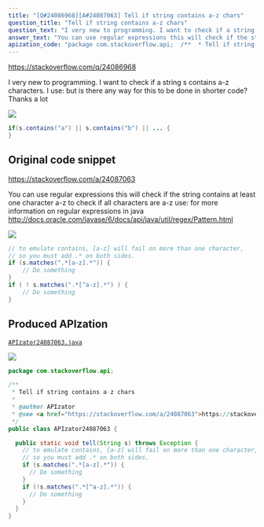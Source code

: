 ```yaml
---
title: "[Q#24086968][A#24087063] Tell if string contains a-z chars"
question_title: "Tell if string contains a-z chars"
question_text: "I very new to programming. I want to check if a string s contains a-z characters. I use: but is there any way for this to be done in shorter code? Thanks a lot"
answer_text: "You can use regular expressions this will check if the string contains at least one character a-z to check if all characters are a-z use: for more information on regular expressions in java http://docs.oracle.com/javase/6/docs/api/java/util/regex/Pattern.html"
apization_code: "package com.stackoverflow.api;  /**  * Tell if string contains a-z chars  *  * @author APIzator  * @see <a href=\"https://stackoverflow.com/a/24087063\">https://stackoverflow.com/a/24087063</a>  */ public class APIzator24087063 {    public static void tell(String s) throws Exception {     // to emulate contains, [a-z] will fail on more than one character,     // so you must add .* on both sides.     if (s.matches(\".*[a-z].*\")) {       // Do something     }     if (!s.matches(\".*[^a-z].*\")) {       // Do something     }   } }"
---
```


https://stackoverflow.com/q/24086968

I very new to programming. I want to check if a string s contains a-z characters. I use:
but is there any way for this to be done in shorter code? Thanks a lot


<div class="code-logo"><img src="/stackoverflow.png" /></div>

```java
if(s.contains("a") || s.contains("b") || ... {
}
```


## Original code snippet

https://stackoverflow.com/a/24087063

You can use regular expressions
this will check if the string contains at least one character a-z
to check if all characters are a-z use:
for more information on regular expressions in java
http://docs.oracle.com/javase/6/docs/api/java/util/regex/Pattern.html

<div class="code-logo"><img src="/stackoverflow.png" /></div>

```java
// to emulate contains, [a-z] will fail on more than one character, 
// so you must add .* on both sides.
if (s.matches(".*[a-z].*")) { 
    // Do something
}
if ( ! s.matches(".*[^a-z].*") ) { 
    // Do something
}
```

## Produced APIzation

[`APIzator24087063.java`](https://github.com/pasqualesalza/apization/raw/main/data/search/APIzator24087063.java)

<div class="code-logo"><img src="/apizator.png" /></div>

```java
package com.stackoverflow.api;

/**
 * Tell if string contains a-z chars
 *
 * @author APIzator
 * @see <a href="https://stackoverflow.com/a/24087063">https://stackoverflow.com/a/24087063</a>
 */
public class APIzator24087063 {

  public static void tell(String s) throws Exception {
    // to emulate contains, [a-z] will fail on more than one character,
    // so you must add .* on both sides.
    if (s.matches(".*[a-z].*")) {
      // Do something
    }
    if (!s.matches(".*[^a-z].*")) {
      // Do something
    }
  }
}

```